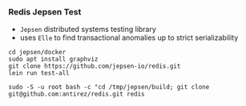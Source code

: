 ### Redis Jepsen Test  

- `Jepsen` distributed systems testing library
- uses `Elle` to find transactional anomalies up to strict serializability

```
cd jepsen/docker 
sudo apt install graphviz 
git clone https://github.com/jepsen-io/redis.git
lein run test-all
```

 
```
sudo -S -u root bash -c "cd /tmp/jepsen/build; git clone git@github.com:antirez/redis.git redis

```